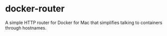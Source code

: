 # docker-router
A simple HTTP router for Docker for Mac that simplifies talking to containers through hostnames.
